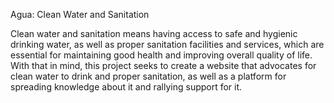 Agua: Clean Water and Sanitation

Clean water and sanitation means having access to safe and hygienic drinking water, as well as proper sanitation facilities and services, 
which are essential for maintaining good health and improving overall quality of life. With that in mind, this project seeks to create a website 
that advocates for clean water to drink and proper sanitation, as well as a platform for spreading knowledge about it and rallying support for it.
